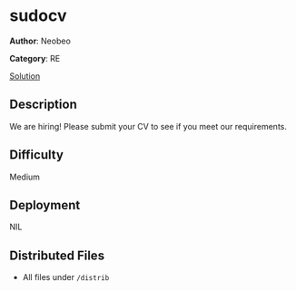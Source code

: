 # sudocv

**Author**: Neobeo

**Category**: RE

[Solution](solve/solve.ipynb)

## Description

We are hiring! Please submit your CV to see if you meet our requirements.

## Difficulty

Medium

## Deployment

NIL

## Distributed Files

- All files under `/distrib`
